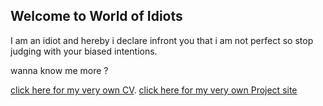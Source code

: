 ## Welcome to World of Idiots
I am an idiot and hereby i  declare infront you that i am not perfect so stop judging with your biased intentions.

wanna know me more ?

[click here for my very own CV](https://ahmad-mushtaq-ahmad.github.io/).
[click here for my very own Project site](https://cs-a-11.github.io/assignment1-Ahmad-Mushtaq-Ahmad/)
